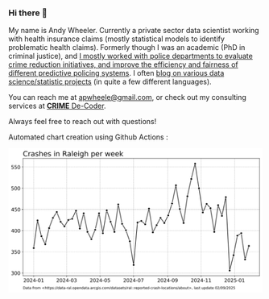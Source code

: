 ### Hi there 👋

My name is Andy Wheeler. Currently a private sector data scientist working with health insurance claims (mostly statistical models to identify problematic health claims). Formerly though I was an academic (PhD in criminal justice), and [I mostly worked with police departments to evaluate crime reduction initiatives, and improve the efficiency and fairness of different predictive policing systems](https://scholar.google.com/citations?user=iNNqtgwAAAAJ&hl=en). I often [blog on various data science/statistic projects](https://andrewpwheeler.com/) (in quite a few different languages). 

You can reach me at apwheele@gmail.com, or check out my consulting services at [**CRIME** De-Coder](https://crimede-coder.com/).

Always feel free to reach out with questions!

Automated chart creation using Github Actions :

![png](CR_Ral_Week.png)

<!--
**apwheele/apwheele** is a ✨ _special_ ✨ repository because its `README.md` (this file) appears on your GitHub profile.

Here are some ideas to get you started:

- 🔭 I’m currently working on ...
- 🌱 I’m currently learning ...
- 👯 I’m looking to collaborate on ...
- 🤔 I’m looking for help with ...
- 💬 Ask me about ...
- 📫 How to reach me: ...
- 😄 Pronouns: ...
- ⚡ Fun fact: ...
-->

